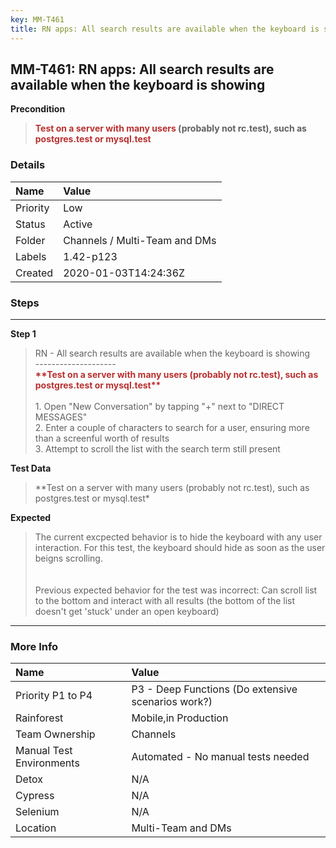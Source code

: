 ```yaml
---
key: MM-T461
title: RN apps: All search results are available when the keyboard is showing
---
```


## MM-T461: RN apps: All search results are available when the keyboard is showing

**Precondition**

> <article><strong><span style="color: rgb(184, 49, 47);">Test on a server with many users</span> (probably not rc.test), such as <span style="color: rgb(184, 49, 47);">postgres.test or mysql.test</span></strong></article>

### Details

| Name     | Value                         |
| :------- | :---------------------------- |
| Priority | Low                           |
| Status   | Active                        |
| Folder   | Channels / Multi-Team and DMs |
| Labels   | 1.42-p123                     |
| Created  | 2020-01-03T14:24:36Z          |

### Steps

<hr/>

**Step 1**

> <article>RN - All search results are available when the keyboard is showing<br>--------------------<br><strong><span style="color: rgb(184, 49, 47);">**Test on a server with many users (probably not rc.test), such as postgres.test or mysql.test**<br></span></strong><br>1. Open "New Conversation" by tapping "+" next to "DIRECT MESSAGES"<br>2. Enter a couple of characters to search for a user, ensuring more than a screenful worth of results<br>3. Attempt to scroll the list with the search term still present</article>

**Test Data**

> <article>**Test on a server with many users (probably not rc.test), such as postgres.test or mysql.test*</article>

**Expected**

> <article>The current excpected behavior is to hide the keyboard with any user interaction. For this test, the keyboard should hide as soon as the user beigns scrolling.<br /><br /><br />Previous expected behavior for the test was incorrect: Can scroll list to the bottom and interact with all results (the bottom of the list doesn't get 'stuck' under an open keyboard)</article>

<hr/>

### More Info

| Name                     | Value                                              |
| :----------------------- | :------------------------------------------------- |
| Priority P1 to P4        | P3 - Deep Functions (Do extensive scenarios work?) |
| Rainforest               | Mobile,in Production                               |
| Team Ownership           | Channels                                           |
| Manual Test Environments | Automated - No manual tests needed                 |
| Detox                    | N/A                                                |
| Cypress                  | N/A                                                |
| Selenium                 | N/A                                                |
| Location                 | Multi-Team and DMs                                 |
